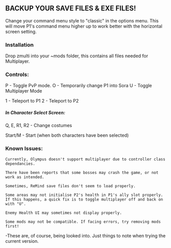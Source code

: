 ## BACKUP YOUR SAVE FILES & EXE FILES!

Change your command menu style to "classic" in the options menu.
This will move P1's command menu higher up to work better with the horizontal screen setting.

### Installation

Drop zmulti into your ~mods folder, this contains all files needed for Multiplayer.

### Controls:

P - Toggle PvP mode.
O - Temporarily change P1 into Sora
U - Toggle Multiplayer Mode

1 - Teleport to P1 
2 - Teleport to P2


##### In Character Select Screen:

Q, E, R1, R2 - Change costumes

Start/M - Start (when both characters have been selected)


### Known Issues:

    Currently, Olympus doesn't support multiplayer due to controller class dependancies.

    There have been reports that some bosses may crash the game, or not work as intended.

    Sometimes, ReMind save files don't seem to load properly.

    Some areas may not initialise P2's health in P1's ally slot properly. If this happens, a quick fix is to toggle multiplayer off and back on with "U".

    Enemy Health UI may sometimes not display properly.

    Some mods may not be compatible. If facing errors, try removing mods first!


-These are, of course, being looked into. Just things to note when trying the current version.
